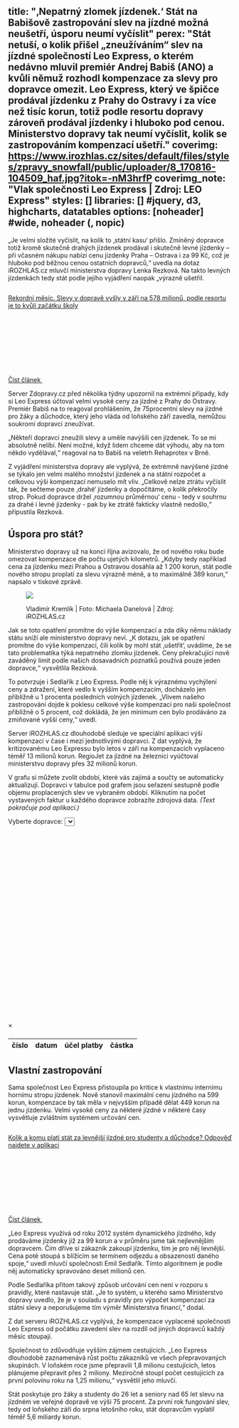 title: "‚Nepatrný zlomek jízdenek.‘ Stát na Babišově zastropování slev na jízdné možná neušetří, úsporu neumí vyčíslit"
perex: "Stát netuší, o kolik přišel „zneužíváním“ slev na jízdné společností Leo Express, o kterém nedávno mluvil premiér Andrej Babiš (ANO) a kvůli němuž rozhodl kompenzace za slevy pro dopravce omezit. Leo Express, který ve špičce prodával jízdenku z Prahy do Ostravy i za více než tisíc korun, totiž podle resortu dopravy zároveň prodával jízdenky i hluboko pod cenou. Ministerstvo dopravy tak neumí vyčíslit, kolik se zastropováním kompenzací ušetří."
coverimg: https://www.irozhlas.cz/sites/default/files/styles/zpravy_snowfall/public/uploader/8_170816-104509_haf.jpg?itok=-nM3hrfP
coverimg_note: "Vlak společnosti Leo Express | Zdroj: LEO Express"
styles: []
libraries: [] #jquery, d3, highcharts, datatables
options: [noheader] #wide, noheader (, nopic)
---

„Je velmi složité vyčíslit, na kolik to ‚státní kasu‘ přišlo. Zmíněný dopravce totiž kromě skutečně drahých jízdenek prodával i skutečně levné jízdenky – při včasném nákupu nabízí cenu jízdenky Praha – Ostrava i za 99 Kč, což je hluboko pod běžnou cenou ostatních dopravců,“ uvedla na dotaz iROZHLAS.cz mluvčí ministerstva dopravy Lenka Rezková. Na takto levných jízdenkách tedy stát podle jejího vyjádření naopak „výrazně ušetřil.

<!-- wa data-asset-id="5dd6ba923c6b55.42744769" data-asset-type="article_news" --><a href="/ekonomika/slevy-v-doprave-ministerstvo-zari_1911201104_pj" class="b-inline b-inline--right">
  <div class="b-inline__wrap">
            <div class="b-inline__img">
          <div class="img img--16x9 img--w238">
              <span     class="img__holder " data-srcset='["https://www.irozhlas.cz/sites/default/files/styles/zpravy_rubrikovy_nahled/public/uploader/ceske-drahy-osobak_180412-124411_ace.jpg?itok=AbKtopsh 238x134"]'  >

  <noscript>    <img src="https://www.irozhlas.cz/sites/default/files/styles/zpravy_rubrikovy_nahled/public/uploader/ceske-drahy-osobak_180412-124411_ace.jpg?itok=AbKtopsh" alt="" />  </noscript>
</span>
          </div>
        </div>
        <div class="b-inline__content">
      <p class="text-xs--m text-serif">
        Rekordní měsíc. Slevy v&nbsp;dopravě vyšly v&nbsp;září na 578 milionů, podle resortu je to kvůli začátku školy      </p>
    </div>
    <p class="b-inline__more">
      <span class="link-more">
        Číst článek
        <span class="icon-svg icon-svg--arrow-dots ">
    <svg class="icon-svg__svg" xmlns:xlink="http://www.w3.org/1999/xlink">
      <use xlink:href="/sites/all/themes/custom/irozhlas/img/bg/icons-svg.svg#icon-arrow-dots" x="0" y="0" width="100%" height="100%"></use>
        </span>      </span>
    </p>
  </div>
</a>
<!-- /wa -->

Server Zdopravy.cz před několika týdny upozornil na extrémní případy, kdy si Leo Express účtoval velmi vysoké ceny za jízdné z Prahy do Ostravy. Premiér Babiš na to reagoval prohlášením, že 75procentní slevy na jízdné pro žáky a důchodce, který jeho vláda od loňského září zavedla, nemůžou soukromí dopravci zneužívat.

„Někteří dopravci zneužili slevy a uměle navýšili cen jízdenek. To se mi absolutně nelíbí. Není možné, když lidem chceme dát výhodu, aby na tom někdo vydělával,“ reagoval na to Babiš na veletrh Rehaprotex v Brně.

Z vyjádření ministerstva dopravy ale vyplývá, že extrémně navýšené jízdné se týkalo jen velmi malého množství jízdenek a na státní rozpočet a celkovou výši kompenzací nemuselo mít vliv. „Celkově nelze ztrátu vyčíslit tak, že sečteme pouze ‚drahé‘ jízdenky a dopočítáme, o kolik překročily strop. Pokud dopravce držel ‚rozumnou průměrnou‘ cenu - tedy v souhrnu za drahé i levné jízdenky - pak by ke ztrátě fakticky vlastně nedošlo,“ připustila Rezková.

## Úspora pro stát?

Ministerstvo dopravy už na konci října avizovalo, že od nového roku bude omezovat kompenzace dle počtu ujetých kilometrů. „Kdyby tedy například cena za jízdenku mezi Prahou a Ostravou dosáhla až 1 200 korun, stát podle nového stropu proplatí za slevu výrazně méně, a to maximálně 389 korun,“ napsalo v tiskové zprávě.

<!--wa data-asset-id="5dd6bb31bf9124.04535236" data-asset-type="image_news"-->
<figure class=""><p class="img img--16x9 is-loaded" data-text-version="Načíst obrázek"><a href="/fotogalerie/8113089?fid=8796327" class="img__holder is-loading is-loaded is-visible" data-srcset="[&quot;https://www.irozhlas.cz/sites/default/files/styles/zpravy_otvirak_velky/public/uploader/b_kremlik_2_190506-121133_mda.jpg?itok=QHpMxca3 620x349&quot;]"><noscript><img src="https://www.irozhlas.cz/sites/default/files/styles/zpravy_otvirak_velky/public/uploader/b_kremlik_2_190506-121133_mda.jpg?itok=QHpMxca3" alt="" /></noscript><img src="https://www.irozhlas.cz/sites/default/files/styles/zpravy_otvirak_velky/public/uploader/b_kremlik_2_190506-121133_mda.jpg?itok=QHpMxca3"></a></p><figcaption>Vladimír Kremlík | Foto: Michaela Danelová | Zdroj: iROZHLAS.cz</figcaption></figure>
<!--/wa-->

Jak se toto opatření promítne do výše kompenzací a zda díky němu náklady státu sníží ale ministerstvo dopravy neví. „K dotazu, jak se opatření promítne do výše kompenzací, čili kolik by mohl stát ‚ušetřit‘, uvádíme, že se tato problematika týká nepatrného zlomku jízdenek. Ceny překračující nově zaváděný limit podle našich dosavadních poznatků používá pouze jeden dopravce,“ vysvětlila Rezková.

To potvrzuje i Sedlařík z Leo Express. Podle něj k výraznému vychýlení ceny a zdražení, které vedlo k vyšším kompenzacím, docházelo jen přibližně u 1 procenta posledních volných jízdenek. „Vlivem našeho zastropování dojde k poklesu celkové výše kompenzací pro naši společnost přibližně o 5 procent, což dokládá, že jen minimum cen bylo prodáváno za zmiňované vyšší ceny,“ uvedl.

Server iROZHLAS.cz dlouhodobě sleduje ve speciální aplikaci výši kompenzací v čase i mezi jednotlivými dopravci. Z dat vyplývá, že kritizovanému Leo Expressu bylo letos v září na kompenzacích vyplaceno téměř 13 milionů korun. RegioJet za jízdné na železnici vyúčtoval ministerstvu dopravy přes 32 milionů korun.

V grafu si můžete zvolit období, které vás zajímá a součty se automaticky aktualizují. Dopravci v tabulce pod grafem jsou seřazení sestupně podle objemu proplacených slev ve vybraném období. Kliknutím na počet vystavených faktur u každého dopravce zobrazíte zdrojová data. *(Text pokračuje pod aplikací.)*

<wide>
<label for="vybiratko">Vyberte dopravce:</label>
<select id="vybiratko">
</select>
<div id="graf" style="height: 400px"></div>
<div id="popisek">
  <h3 id="veta1"></h3>
  <p id="veta2"></p>
</div>
<table id="dodavatele">
  <tbody></tbody>
</table>
</wide>
<div class="modal-azr" id="vypisFaktur">
  <div class="modal-azr-content">
    <span class="close-modal">&times;</span>
    <h3 id="faktury-header"></h3>
    <table id="faktury">
      <thead><tr>
        <th scope="col">číslo</th>
        <th scope="col">datum</th>
        <th scope="col">účel platby</th>
        <th scope="col" style="text-align:right;">částka</th>
      </tr></thead>
      <tbody></tbody>
    </table>
  </div>
</div>

## Vlastní zastropování

Sama společnost Leo Express přistoupila po kritice k vlastnímu internímu hornímu stropu jízdenek. Nově stanovil maximální cenu jízdného na 599 korun, kompenzace by tak měla v nejvyšším případě dělat 449 korun na jednu jízdenku. Velmi vysoké ceny za některé jízdné v některé časy vysvětluje zvláštním systémem určování cen.

<!-- wa data-asset-id="5dd6bb4b5fd021.23281139" data-asset-type="article_news" --><a href="/ekonomika/aplikace-babisovy-slevy-jizdne-doprava-studenti-duchodci_1907110832_pek" class="b-inline b-inline--left">
  <div class="b-inline__wrap">
            <div class="b-inline__img">
          <div class="img img--16x9 img--w238">
              <span     class="img__holder " data-srcset='["https://www.irozhlas.cz/sites/default/files/styles/zpravy_rubrikovy_nahled/public/uploader/screenshot_2019-07-1_190710-194045_pek.png?itok=Wv636MDP 238x134"]'  >

  <noscript>    <img src="https://www.irozhlas.cz/sites/default/files/styles/zpravy_rubrikovy_nahled/public/uploader/screenshot_2019-07-1_190710-194045_pek.png?itok=Wv636MDP" alt="" />  </noscript>
</span>
          </div>
        </div>
        <div class="b-inline__content">
      <p class="text-xs--m text-serif">
        Kolik a komu platí stát za levnější jízdné pro studenty a důchodce? Odpověď najdete v&nbsp;aplikaci      </p>
    </div>
    <p class="b-inline__more">
      <span class="link-more">
        Číst článek
        <span class="icon-svg icon-svg--arrow-dots ">
    <svg class="icon-svg__svg" xmlns:xlink="http://www.w3.org/1999/xlink">
      <use xlink:href="/sites/all/themes/custom/irozhlas/img/bg/icons-svg.svg#icon-arrow-dots" x="0" y="0" width="100%" height="100%"></use>
      
  </span>      </span>
    </p>
  </div>
</a>
<!-- /wa -->

„Leo Express využívá od roku 2012 systém dynamického jízdného, kdy prodáváme jízdenky již za 99 korun a v průměru jsme tak nejlevnějším dopravcem. Čím dříve si zákazník zakoupí jízdenku, tím je pro něj levnější. Cena poté stoupá s blížícím se termínem odjezdu a obsazeností daného spoje,“ uvedl mluvčí společnosti Emil Sedlařík. Tímto algoritmem je podle něj automaticky spravováno deset milionů cen.

Podle Sedlaříka přitom takový způsob určování cen není v rozporu s pravidly, které nastavuje stát. „Je to systém, u kterého samo Ministerstvo dopravy uvedlo, že je v souladu s pravidly pro výpočet kompenzací za státní slevy a neporušujeme tím výměr Ministerstva financí,“ dodal.

Z dat serveru iROZHLAS.cz vyplývá, že kompenzace vyplacené společnosti Leo Express od počátku zavedení slev na rozdíl od jiných dopravců každý měsíc stoupají.

Společnost to zdůvodňuje vyšším zájmem cestujících. „Leo Express dlouhodobě zaznamenává růst počtu zákazníků ve všech přepravovaných skupinách. V loňském roce jsme přepravili 1,8 milionu cestujících, letos plánujeme přepravit přes 2 miliony. Meziročně stoupl počet cestujících za první polovinu roku na 1,25 milionu,“ vysvětlil jeho mluvčí.

Stát poskytuje pro žáky a studenty do 26 let a seniory nad 65 let slevu na jízdném ve veřejné dopravě ve výši 75 procent. Za první rok fungování slev, tedy od loňského září do srpna letošního roku, stát dopravcům vyplatil téměř 5,6 miliardy korun.